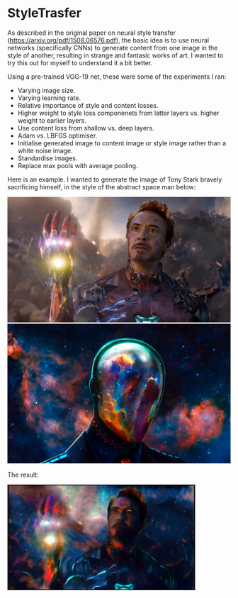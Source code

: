 # StyleTrasfer

As described in the original paper on neural style transfer (https://arxiv.org/pdf/1508.06576.pdf), the basic 
idea is to use neural networks (specifically CNNs) to generate content from one image
in the style of another, resulting in strange and fantasic works of art. I wanted to try this out for 
myself to understand it a bit better.

Using a pre-trained VGG-19 net, these were some of the experiments I ran:
- Varying image size.
- Varying learning rate.
- Relative importance of style and content losses.
- Higher weight to style loss componenets from latter layers vs. higher weight to earlier layers.
- Use content loss from shallow vs. deep layers.
- Adam vs. LBFGS optimiser.
- Initialise generated image to content image or style image rather than a white noise image.
- Standardise images.
- Replace max pools with average pooling.


Here is an example. I wanted to generate the image of Tony Stark bravely sacrificing himself, in the style of the abstract
space man below:

![alt-text-1](images/iron_man.jpg "title-1") ![alt-text-2](images/style5.jpeg "title-2")

The result: 

![Test Image !](images/iron_man_generated.png)

